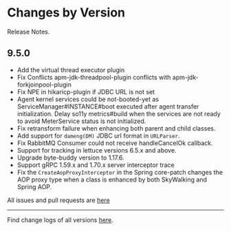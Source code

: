 Changes by Version
==================
Release Notes.

9.5.0
------------------

* Add the virtual thread executor plugin
* Fix Conflicts apm-jdk-threadpool-plugin conflicts with apm-jdk-forkjoinpool-plugin
* Fix NPE in hikaricp-plugin if JDBC URL is not set
* Agent kernel services could be not-booted-yet as ServiceManager#INSTANCE#boot executed after agent transfer
  initialization. Delay so11y metrics#build when the services are not ready to avoid MeterService status is not
  initialized.
* Fix retransform failure when enhancing both parent and child classes.
* Add support for `dameng(DM)` JDBC url format in `URLParser`.
* Fix RabbitMQ Consumer could not receive handleCancelOk callback.
* Support for tracking in lettuce versions 6.5.x and above.
* Upgrade byte-buddy version to 1.17.6.
* Support gRPC 1.59.x and 1.70.x server interceptor trace
* Fix the `CreateAopProxyInterceptor` in the Spring core-patch changes the AOP proxy type when a class is
  enhanced by both SkyWalking and Spring AOP.

All issues and pull requests are [here](https://github.com/apache/skywalking/milestone/236?closed=1)

------------------
Find change logs of all versions [here](changes).
